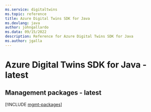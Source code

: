 ```yaml
---
ms.service: digitaltwins
ms.topic: reference
title: Azure Digital Twins SDK for Java
ms.devlang: java
author: johngallardo
ms.data: 09/15/2022
description: Reference for Azure Digital Twins SDK for Java
ms.author: jgalla
---
```

# Azure Digital Twins SDK for Java - latest

## Management packages - latest
[!INCLUDE [mgmt-packages](digital-twins-mgmt-index.md)]